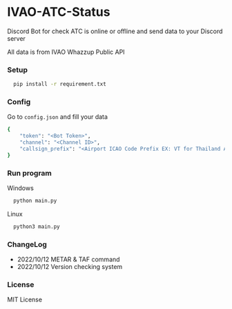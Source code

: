 # IVAO-ATC-Status
Discord Bot for check ATC is online or offline and send data to your Discord server

All data is from IVAO Whazzup Public API

### Setup
```bash
  pip install -r requirement.txt
```
### Config 
Go to <code>config.json</code> and fill your data
```bash
{
    "token": "<Bot Token>",
    "channel": "<Channel ID>",
    "callsign_prefix": "<Airport ICAO Code Prefix EX: VT for Thailand Airport>"
}
```

### Run program
Windows
```bash
  python main.py
```

Linux
```bash
  python3 main.py
```

### ChangeLog
- 2022/10/12 METAR & TAF command
- 2022/10/12 Version checking system

### License
MIT License
